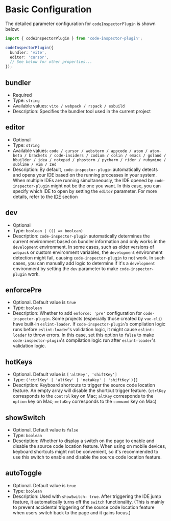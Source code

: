 # Basic Configuration

The detailed parameter configuration for `codeInspectorPlugin` is shown below:

```typescript
import { codeInspectorPlugin } from 'code-inspector-plugin';

codeInspectorPlugin({
  bundler: 'vite',
  editor: 'cursor',
  // See below for other properties...
});
```

## bundler

- Required
- Type: `string`
- Available values: `vite / webpack / rspack / esbuild`
- Description: Specifies the bundler tool used in the current project

## editor

- Optional
- Type: `string`
- Available values: `code / cursor / webstorm / appcode / atom / atom-beta / brackets / code-insiders / codium / colin / emacs / goland / hbuilder / idea / notepad / phpstorm / pycharm / rider / rubymine / sublime / vim / zed`
- Description: By default, `code-inspector-plugin` automatically detects and opens your IDE based on the running processes in your system. When multiple IDEs are running simultaneously, the IDE opened by `code-inspector-plugin` might not be the one you want. In this case, you can specify which IDE to open by setting the `editor` parameter. For more details, refer to the [IDE](http://localhost:5173/guide/ide.html) section

## dev <Badge type="tip" text="0.5.0+" vertical="middle" />

- Optional
- Type: `boolean | (() => boolean)`
- Description: `code-inspector-plugin` automatically determines the current environment based on bundler information and only works in the `development` environment. In some cases, such as older versions of `webpack` or custom environment variables, the `development` environment detection might fail, causing `code-inspector-plugin` to not work. In such cases, you can manually add logic to determine if it's a `development` environment by setting the `dev` parameter to make `code-inspector-plugin` work.

## enforcePre <Badge type="tip" text="0.4.0+" vertical="middle" />

- Optional. Default value is `true`
- Type: `boolean`
- Description: Whether to add `enforce: 'pre'` configuration for `code-inspector-plugin`. Some projects (especially those created by `vue-cli`) have built-in `eslint-loader`. If `code-inspector-plugin`'s compilation logic runs before `eslint-loader`'s validation logic, it might cause `eslint-loader` to throw errors. In this case, set this option to `false` to make `code-inspector-plugin`'s compilation logic run after `eslint-loader`'s validation logic.

## hotKeys

- Optional. Default value is `['altKey', 'shiftKey']`
- Type: `('ctrlKey' | 'altKey' | 'metaKey' | 'shiftKey')[]`
- Description: Keyboard shortcuts to trigger the source code location feature. An empty array will disable the shortcut trigger feature. (`ctrlKey` corresponds to the `control` key on Mac; `altKey` corresponds to the `option` key on Mac; `metaKey` corresponds to the `command` key on Mac)

## showSwitch

- Optional. Default value is `false`
- Type: `boolean`
- Description: Whether to display a switch on the page to enable and disable the source code location feature. When using on mobile devices, keyboard shortcuts might not be convenient, so it's recommended to use this switch to enable and disable the source code location feature.

## autoToggle

- Optional. Default value is `true`
- Type: `boolean`
- Description: Used with `showSwitch: true`. After triggering the IDE jump feature, it automatically turns off the `switch` functionality. (This is mainly to prevent accidental triggering of the source code location feature when users switch back to the page and it gains focus.)
